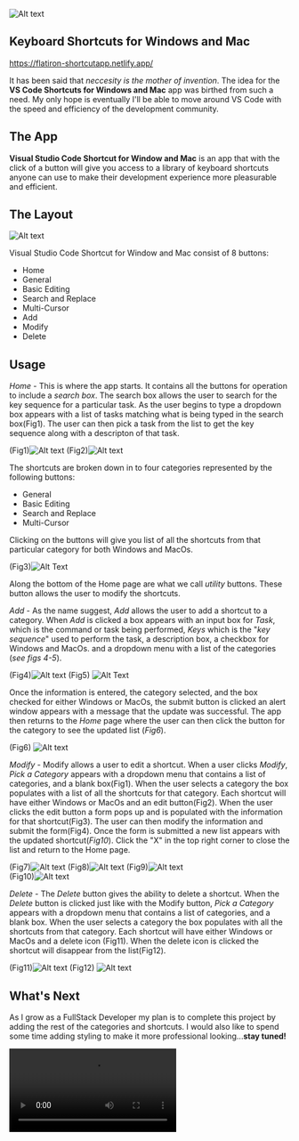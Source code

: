 ![Alt text](Banner9.png)

## Keyboard Shortcuts for Windows and Mac
https://flatiron-shortcutapp.netlify.app/

It has been said that *neccesity is the mother of invention*. The idea for the **VS Code Shortcuts for Windows and Mac** app was birthed from such a need. My only hope is eventually I'll be able to move around VS Code with the speed and efficiency of the development community.

## The App

**Visual Studio Code Shortcut for Window and Mac** is an app that with the click of a button will give you access to a library of keyboard shortcuts anyone can use to make their development experience more pleasurable and efficient.
## The Layout
![Alt text](App.jpg)

Visual Studio Code Shortcut for Window and Mac consist of 8 buttons:
- Home
- General
- Basic Editing
- Search and Replace
- Multi-Cursor
- Add
- Modify
- Delete

## Usage
*Home* - This is where the app starts. It contains all the buttons for operation to include a *search box*. The search box allows the user to search for the key sequence for a particular task. As the user begins to type a dropdown box appears with a list of tasks matching what is being typed in the search box(Fig1).  The user can then pick a task from the list to get the key sequence along with a descripton of that task. 

(Fig1)![Alt text](search.jpg) (Fig2)![Alt text](search2.jpg)

The shortcuts are broken down in to four categories represented by the following buttons:

- General 
- Basic Editing
- Search and Replace
- Multi-Cursor


Clicking on the buttons will give you list of all the shortcuts from that particular category for both Windows and MacOs.

(Fig3)![Alt Text](General.jpg)

Along the bottom of the Home page are what we call *utility* buttons. These button allows the user to modify the shortcuts.

*Add* - As the name suggest, *Add* allows the user to add a shortcut to a category. When *Add* is clicked a box appears with an input box for *Task*, which is the command or task being performed, *Keys* which is the "*key sequence*" used to perform the task, a description box, a checkbox for Windows and MacOs. and a dropdown menu with a list of the categories (*see figs 4-5*).

(Fig4)![Alt text](Add.jpg) (Fig5) ![Alt Text](Add-2.jpg)

 Once the information is entered, the category selected, and the box checked for either Windows or MacOs, the submit button is clicked an alert window appears with a message that the update was successful. The app then returns to the *Home* page where the user can then click the button for the category to see the updated list (*Fig6*).
 
(Fig6) ![Alt text](Add-4.jpg)

*Modify* - Modify allows a user to edit a shortcut. When a user clicks *Modify*, *Pick a Category* appears with a dropdown menu that contains a list of categories, and a blank box(Fig1). When the user selects a category the box populates with a list of all the shortcuts for that category. Each shortcut will have either Windows or MacOs and an edit button(Fig2). When the user clicks the edit button a form pops up and is populated with the information for that shortcut(Fig3). The user can then modify the information and submit the form(Fig4). Once the form is submitted a new list appears with the updated shortcut(*Fig10*). Click the "X" in the top right corner to close the list and return to the Home page.

(Fig7)![Alt text](Modify.jpg) (Fig8)![Alt text](Modify-2.jpg) 
(Fig9)![Alt text](Modify-3.jpg)   
(Fig10)![Alt text](Modify-4.jpg) 

*Delete* - The *Delete* button gives the ability to delete a shortcut. When the *Delete* button is clicked just like with the Modify button, *Pick a Category* appears with a dropdown menu that contains a list of categories, and a blank box. When the user selects a category the box populates with all the shortcuts from that category. Each shortcut will have either Windows or MacOs and a delete icon (Fig11). When the delete icon is clicked the shortcut will disappear from the list(Fig12).

(Fig11)![Alt text](Delete-2.jpg) (Fig12) ![Alt text](Delete-3.jpg)

## What's Next

As I grow as a FullStack Developer my plan is to complete this project by adding the rest of the categories and shortcuts. I would also like to spend some time adding styling to make it more professional looking...**stay tuned!** 


<video src="shortcuts.mp4" controls title="Title"></video>




